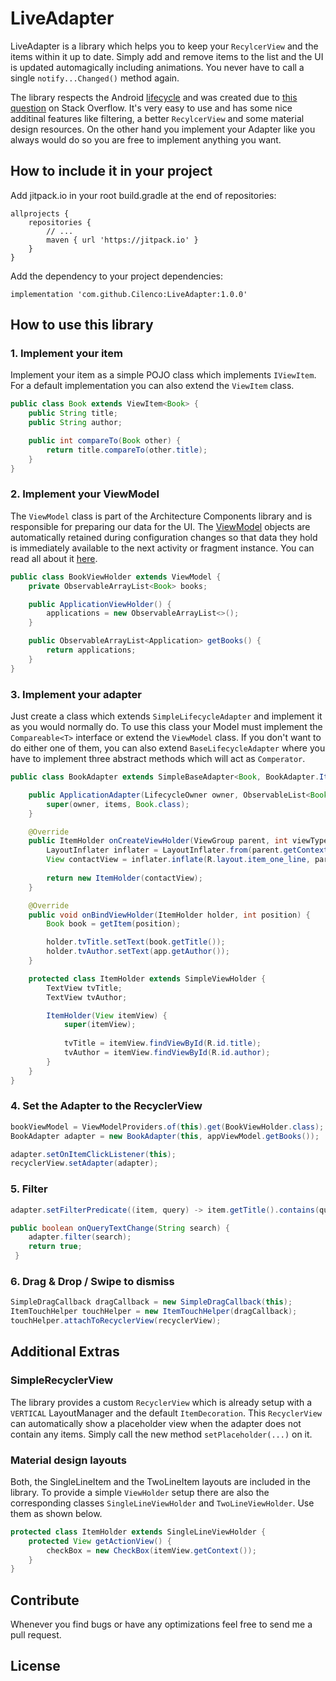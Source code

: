 # LiveAdapter
LiveAdapter is a library which helps you to keep your `RecylcerView` and the items within it up to date. Simply add and remove items to the list and the UI is updated automagically including animations. You never have to call a single `notify...Changed()` method again.

The library respects the Android [lifecycle](https://developer.android.com/topic/libraries/architecture/lifecycle) and was created due to [this question](https://stackoverflow.com/questions/48336448/observe-add-and-remove-events-from-arraylist) on Stack Overflow. It's very easy to use and has some nice additinal features like filtering, a better `RecylcerView` and some material design resources. On the other hand you implement your Adapter like you always would do so you are free to implement anything you want.

## How to include it in your project
Add jitpack.io in your root build.gradle at the end of repositories:

```
allprojects {
    repositories {
        // ...
        maven { url 'https://jitpack.io' }
    }
}
```
Add the dependency to your project dependencies:
```
implementation 'com.github.Cilenco:LiveAdapter:1.0.0'
```
## How to use this library

### 1. Implement your item
Implement your item as a simple POJO class which implements `IViewItem`. For a default implementation you can also extend the `ViewItem` class.

```java
public class Book extends ViewItem<Book> {
    public String title;
    public String author;

    public int compareTo(Book other) {
        return title.compareTo(other.title);
    }
}
```

### 2. Implement your ViewModel
The `ViewModel` class is part of the Architecture Components library and is responsible for preparing our data for the UI. The [ViewModel](https://developer.android.com/reference/android/arch/lifecycle/ViewModel.html) objects are automatically retained during configuration changes so that data they hold is immediately available to the next activity or fragment instance. You can read all about it [here](https://developer.android.com/topic/libraries/architecture/viewmodel.html).

```java
public class BookViewHolder extends ViewModel {
    private ObservableArrayList<Book> books;

    public ApplicationViewHolder() {
        applications = new ObservableArrayList<>();
    }

    public ObservableArrayList<Application> getBooks() {
        return applications;
    }
}
```
  
### 3. Implement your adapter
Just create a class which extends `SimpleLifecycleAdapter` and implement it as you would normally do. To use this class your Model must implement the `Compareable<T>` interface or extend the `ViewModel` class. If you don't want to do either one of them, you can also extend `BaseLifecycleAdapter` where you have to implement three abstract methods which will act as `Comperator`.

```java
public class BookAdapter extends SimpleBaseAdapter<Book, BookAdapter.ItemHolder> {

    public ApplicationAdapter(LifecycleOwner owner, ObservableList<Book> items) {
        super(owner, items, Book.class);
    }

    @Override
    public ItemHolder onCreateViewHolder(ViewGroup parent, int viewType) {
        LayoutInflater inflater = LayoutInflater.from(parent.getContext());
        View contactView = inflater.inflate(R.layout.item_one_line, parent, false);
        
        return new ItemHolder(contactView);
    }

    @Override
    public void onBindViewHolder(ItemHolder holder, int position) {
        Book book = getItem(position);

        holder.tvTitle.setText(book.getTitle());
        holder.tvAuthor.setText(app.getAuthor());
    }

    protected class ItemHolder extends SimpleViewHolder {
        TextView tvTitle;
        TextView tvAuthor;

        ItemHolder(View itemView) {
            super(itemView);
            
            tvTitle = itemView.findViewById(R.id.title);
            tvAuthor = itemView.findViewById(R.id.author);
        }
    }
}
```

### 4. Set the Adapter to the RecyclerView
```java
bookViewModel = ViewModelProviders.of(this).get(BookViewHolder.class);
BookAdapter adapter = new BookAdapter(this, appViewModel.getBooks());

adapter.setOnItemClickListener(this);
recyclerView.setAdapter(adapter);
```

### 5. Filter
```java
adapter.setFilterPredicate((item, query) -> item.getTitle().contains(query));

public boolean onQueryTextChange(String search) {
    adapter.filter(search);
    return true;
 }
```

### 6. Drag & Drop / Swipe to dismiss
```java
SimpleDragCallback dragCallback = new SimpleDragCallback(this);
ItemTouchHelper touchHelper = new ItemTouchHelper(dragCallback);
touchHelper.attachToRecyclerView(recyclerView);
```

## Additional Extras

### SimpleRecyclerView
The library provides a custom `RecyclerView` which is already setup with a `VERTICAL` LayoutManager and the default `ItemDecoration`. This `RecyclerView` can automatically show a placeholder view when the adapter does not contain any items. Simply call the new method `setPlaceholder(...)` on it.

### Material design layouts
Both, the SingleLineItem and the TwoLineItem layouts are included in the library. To provide a simple `ViewHolder` setup there are also the corresponding classes `SingleLineViewHolder` and `TwoLineViewHolder`. Use them as shown below.

```java
protected class ItemHolder extends SingleLineViewHolder {
    protected View getActionView() {
        checkBox = new CheckBox(itemView.getContext());
    }
}
```

## Contribute
Whenever you find bugs or have any optimizations feel free to send me a pull request.

## License
